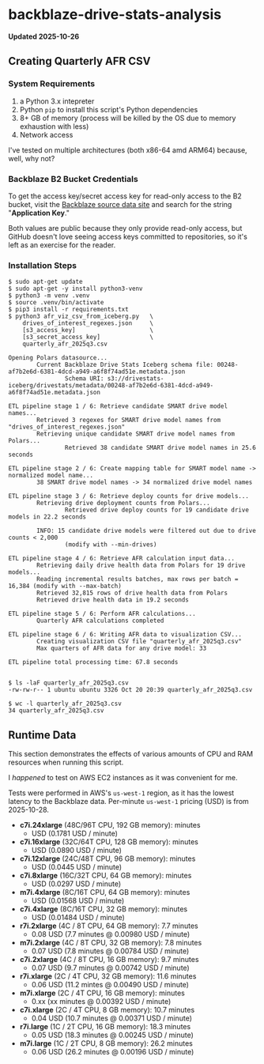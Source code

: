 # backblaze-drive-stats-analysis

**Updated 2025-10-26**

## Creating Quarterly AFR CSV

### System Requirements

1. a Python 3.x intepreter
1. Python `pip` to install this script's Python dependencies
1. 8+ GB of memory (process will be killed by the OS due to memory exhaustion with less)
1. Network access

I've tested on multiple architectures (both x86-64 amd ARM64) because, well, why not?

### Backblaze B2 Bucket Credentials

To get the access key/secret access key for read-only access to the B2 bucket, visit 
the [Backblaze source data site](https://www.backblaze.com/cloud-storage/resources/hard-drive-test-data)
and search for the string "**Application Key**." 

Both values are public because they only provide read-only access, but GitHub doesn't love seeing access keys committed to
repositories, so it's left as an exercise for the reader.

### Installation Steps

```
$ sudo apt-get update
$ sudo apt-get -y install python3-venv
$ python3 -m venv .venv
$ source .venv/bin/activate
$ pip3 install -r requirements.txt
$ python3 afr_viz_csv_from_iceberg.py   \
    drives_of_interest_regexes.json     \
    [s3_access_key]                     \
    [s3_secret_access_key]              \
    quarterly_afr_2025q3.csv

Opening Polars datasource...
        Current Backblaze Drive Stats Iceberg schema file: 00248-af7b2e6d-6381-4dcd-a949-a6f8f74ad51e.metadata.json
                Schema URI: s3://drivestats-iceberg/drivestats/metadata/00248-af7b2e6d-6381-4dcd-a949-a6f8f74ad51e.metadata.json

ETL pipeline stage 1 / 6: Retrieve candidate SMART drive model names...
        Retrieved 3 regexes for SMART drive model names from "drives_of_interest_regexes.json"
        Retrieving unique candidate SMART drive model names from Polars...
                Retrieved 38 candidate SMART drive model names in 25.6 seconds

ETL pipeline stage 2 / 6: Create mapping table for SMART model name -> normalized model name...
        38 SMART drive model names -> 34 normalized drive model names

ETL pipeline stage 3 / 6: Retrieve deploy counts for drive models...
        Retrieving drive deployment counts from Polars...
                Retrieved drive deploy counts for 19 candidate drive models in 22.2 seconds

        INFO: 15 candidate drive models were filtered out due to drive counts < 2,000
                (modify with --min-drives)

ETL pipeline stage 4 / 6: Retrieve AFR calculation input data...
        Retrieving daily drive health data from Polars for 19 drive models...
        Reading incremental results batches, max rows per batch = 16,384 (modify with --max-batch)
        Retrieved 32,815 rows of drive health data from Polars
        Retrieved drive health data in 19.2 seconds

ETL pipeline stage 5 / 6: Perform AFR calculations...
        Quarterly AFR calculations completed

ETL pipeline stage 6 / 6: Writing AFR data to visualization CSV...
        Creating visualization CSV file "quarterly_afr_2025q3.csv"
        Max quarters of AFR data for any drive model: 33

ETL pipeline total processing time: 67.8 seconds

	
$ ls -laF quarterly_afr_2025q3.csv 
-rw-rw-r-- 1 ubuntu ubuntu 3326 Oct 20 20:39 quarterly_afr_2025q3.csv 

$ wc -l quarterly_afr_2025q3.csv 
34 quarterly_afr_2025q3.csv 
```

## Runtime Data
 
This section demonstrates the effects of various amounts of CPU and RAM
resources when running this script.

I _happened_ to test on AWS EC2 instances as it was convenient for me.

Tests were performed in AWS's `us-west-1` region, as it has the lowest latency to 
the Backblaze data. Per-minute `us-west-1` pricing (USD) is from 2025-10-28. 

* **c7i.24xlarge** (48C/96T CPU, 192 GB memory): minutes
  *  USD (0.1781 USD / minute)
* **c7i.16xlarge** (32C/64T CPU, 128 GB memory): minutes
  *  USD (0.0890 USD / minute)
* **c7i.12xlarge** (24C/48T CPU, 96 GB memory): minutes
  *  USD (0.0445 USD / minute)
* **c7i.8xlarge** (16C/32T CPU, 64 GB memory): minutes
  *  USD (0.0297 USD / minute)
* **m7i.4xlarge** (8C/16T CPU, 64 GB memory):  minutes
  * USD (0.01568 USD / minute)
* **c7i.4xlarge** (8C/16T CPU, 32 GB memory):  minutes
  * USD (0.01484 USD / minute)
* **r7i.2xlarge** (4C / 8T CPU, 64 GB memory): 7.7 minutes
  * 0.08 USD (7.7 minutes @ 0.00980 USD / minute)
* **m7i.2xlarge** (4C / 8T CPU, 32 GB memory): 7.8 minutes
  * 0.07 USD (7.8 minutes @ 0.00784 USD / minute)
* **c7i.2xlarge** (4C / 8T CPU, 16 GB memory): 9.7 minutes
  * 0.07 USD (9.7 minutes @ 0.00742 USD / minute)
* **r7i.xlarge** (2C / 4T CPU, 32 GB memory): 11.6 minutes
  * 0.06 USD (11.2 mintes @ 0.00490 USD / minute)
* **m7i.xlarge** (2C / 4T CPU, 16 GB memory): minutes
  * 0.xx (xx minutes @ 0.00392 USD / minute)
* **c7i.xlarge** (2C / 4T CPU, 8 GB memory): 10.7 minutes
  * 0.04 USD (10.7 minutes @ 0.00371 USD / minute)
* **r7i.large** (1C / 2T CPU, 16 GB memory): 18.3 minutes
  * 0.05 USD (18.3 minutes @ 0.00245 USD / minute)
* **m7i.large** (1C / 2T CPU, 8 GB memory): 26.2 minutes
  * 0.06 USD (26.2 minutes @ 0.00196 USD / minute)
